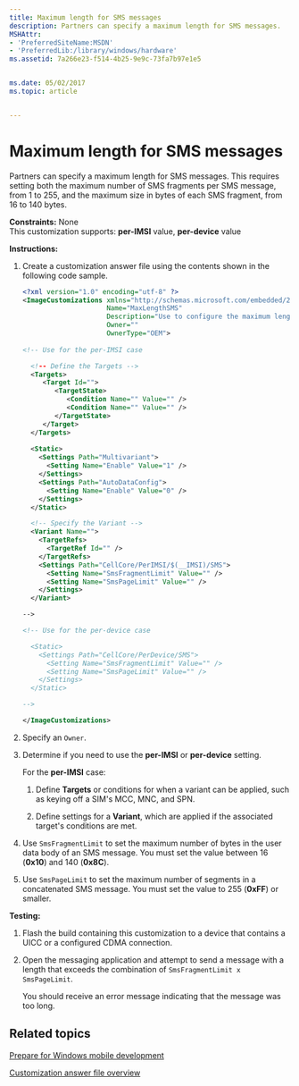```yaml
---
title: Maximum length for SMS messages
description: Partners can specify a maximum length for SMS messages.
MSHAttr:
- 'PreferredSiteName:MSDN'
- 'PreferredLib:/library/windows/hardware'
ms.assetid: 7a266e23-f514-4b25-9e9c-73fa7b97e1e5


ms.date: 05/02/2017
ms.topic: article


---
```


# Maximum length for SMS messages


Partners can specify a maximum length for SMS messages. This requires setting both the maximum number of SMS fragments per SMS message, from 1 to 255, and the maximum size in bytes of each SMS fragment, from 16 to 140 bytes.

<a href="" id="constraints---none"></a>**Constraints:** None  
This customization supports: **per-IMSI** value, **per-device** value

<a href="" id="instructions-"></a>**Instructions:**  
1.  Create a customization answer file using the contents shown in the following code sample.

    ```XML
    <?xml version="1.0" encoding="utf-8" ?>  
    <ImageCustomizations xmlns="http://schemas.microsoft.com/embedded/2004/10/ImageUpdate"  
                         Name="MaxLengthSMS"  
                         Description="Use to configure the maximum length for SMS messages."  
                         Owner=""  
                         OwnerType="OEM"> 
      
    <!-- Use for the per-IMSI case 

      <!-- Define the Targets --> 
      <Targets>
         <Target Id="">
            <TargetState>
               <Condition Name="" Value="" />
               <Condition Name="" Value="" />
            </TargetState>
         </Target>
      </Targets>
      
      <Static>
        <Settings Path="Multivariant">
          <Setting Name="Enable" Value="1" />
        </Settings>
        <Settings Path="AutoDataConfig">
          <Setting Name="Enable" Value="0" />
        </Settings>
      </Static>

      <!-- Specify the Variant -->
      <Variant Name=""> 
        <TargetRefs>
          <TargetRef Id="" /> 
        </TargetRefs>
        <Settings Path="CellCore/PerIMSI/$(__IMSI)/SMS">  
          <Setting Name="SmsFragmentLimit" Value="" />  
          <Setting Name="SmsPageLimit" Value="" />
        </Settings>  
      </Variant>

    -->

    <!-- Use for the per-device case

      <Static>  
        <Settings Path="CellCore/PerDevice/SMS">  
          <Setting Name="SmsFragmentLimit" Value="" />  
          <Setting Name="SmsPageLimit" Value="" />
        </Settings>  
      </Static>

    -->

    </ImageCustomizations>
    ```

2.  Specify an `Owner`.

3.  Determine if you need to use the **per-IMSI** or **per-device** setting.

    For the **per-IMSI** case:

    1.  Define **Targets** or conditions for when a variant can be applied, such as keying off a SIM's MCC, MNC, and SPN.

    2.  Define settings for a **Variant**, which are applied if the associated target's conditions are met.

4.  Use `SmsFragmentLimit` to set the maximum number of bytes in the user data body of an SMS message. You must set the value between 16 (**0x10**) and 140 (**0x8C**).

5.  Use `SmsPageLimit` to set the maximum number of segments in a concatenated SMS message. You must set the value to 255 (**0xFF**) or smaller.

<a href="" id="testing-"></a>**Testing:**  
1.  Flash the build containing this customization to a device that contains a UICC or a configured CDMA connection.

2.  Open the messaging application and attempt to send a message with a length that exceeds the combination of `SmsFragmentLimit x SmsPageLimit`.

    You should receive an error message indicating that the message was too long.

## Related topics

[Prepare for Windows mobile development](https://docs.microsoft.com/en-us/windows-hardware/manufacture/mobile/preparing-for-windows-mobile-development)

[Customization answer file overview](https://docs.microsoft.com/en-us/windows-hardware/customize/mobile/mcsf/customization-answer-file)
